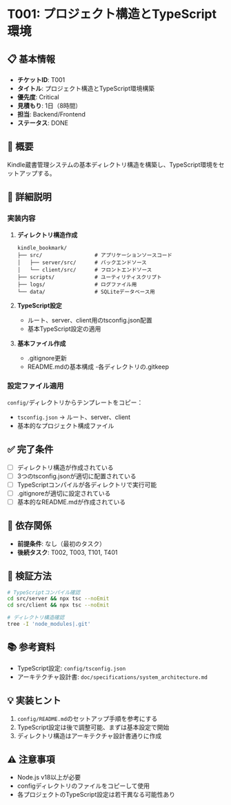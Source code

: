 # T001: プロジェクト構造とTypeScript環境

## 📋 基本情報
- **チケットID**: T001
- **タイトル**: プロジェクト構造とTypeScript環境構築
- **優先度**: Critical
- **見積もり**: 1日（8時間）
- **担当**: Backend/Frontend
- **ステータス**: DONE

## 🎯 概要
Kindle蔵書管理システムの基本ディレクトリ構造を構築し、TypeScript環境をセットアップする。

## 📝 詳細説明
### 実装内容
1. **ディレクトリ構造作成**
   ```
   kindle_bookmark/
   ├── src/                 # アプリケーションソースコード
   │   ├── server/src/      # バックエンドソース
   │   └── client/src/      # フロントエンドソース
   ├── scripts/             # ユーティリティスクリプト
   ├── logs/                # ログファイル用
   └── data/                # SQLiteデータベース用
   ```

2. **TypeScript設定**
   - ルート、server、client用のtsconfig.json配置
   - 基本TypeScript設定の適用

3. **基本ファイル作成**
   - .gitignore更新
   - README.mdの基本構成
   -各ディレクトリの.gitkeep

### 設定ファイル適用
`config/`ディレクトリからテンプレートをコピー：
- `tsconfig.json` → ルート、server、client
- 基本的なプロジェクト構成ファイル

## ✅ 完了条件
- [ ] ディレクトリ構造が作成されている
- [ ] 3つのtsconfig.jsonが適切に配置されている
- [ ] TypeScriptコンパイルが各ディレクトリで実行可能
- [ ] .gitignoreが適切に設定されている
- [ ] 基本的なREADME.mdが作成されている

## 🔗 依存関係
- **前提条件**: なし（最初のタスク）
- **後続タスク**: T002, T003, T101, T401

## 🧪 検証方法
```bash
# TypeScriptコンパイル確認
cd src/server && npx tsc --noEmit
cd src/client && npx tsc --noEmit

# ディレクトリ構造確認
tree -I 'node_modules|.git'
```

## 📚 参考資料
- TypeScript設定: `config/tsconfig.json`
- アーキテクチャ設計書: `doc/specifications/system_architecture.md`

## 💡 実装ヒント
1. `config/README.md`のセットアップ手順を参考にする
2. TypeScript設定は後で調整可能、まずは基本設定で開始
3. ディレクトリ構造はアーキテクチャ設計書通りに作成

## ⚠️ 注意事項
- Node.js v18以上が必要
- configディレクトリのファイルをコピーして使用
- 各プロジェクトのTypeScript設定は若干異なる可能性あり